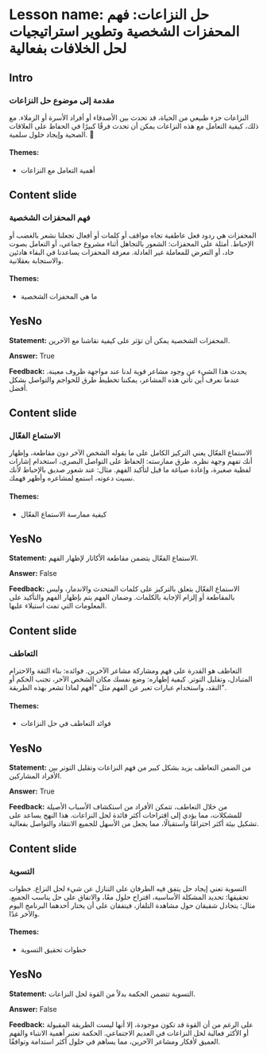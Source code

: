 # Lesson name: حل النزاعات: فهم المحفزات الشخصية وتطوير استراتيجيات لحل الخلافات بفعالية

## Intro

### مقدمة إلى موضوع حل النزاعات

النزاعات جزء طبيعي من الحياة، قد تحدث بين الأصدقاء أو أفراد الأسرة أو الزملاء. مع ذلك، كيفية التعامل مع هذه النزاعات يمكن أن تحدث فرقًا كبيرًا في الحفاظ على العلاقات الصحية وإيجاد حلول سلمية. 🌟

#### **Themes:**
- أهمية التعامل مع النزاعات

## Content slide

### فهم المحفزات الشخصية

المحفزات هي ردود فعل عاطفية تجاه مواقف أو كلمات أو أفعال تجعلنا نشعر بالغضب أو الإحباط. أمثلة على المحفزات: الشعور بالتجاهل أثناء مشروع جماعي، أو التعامل بصوت حاد، أو التعرض للمعاملة غير العادلة. معرفة المحفزات يساعدنا في البقاء هادئين والاستجابة بعقلانية.

#### **Themes:**
- ما هي المحفزات الشخصية

## YesNo

**Statement:** المحفزات الشخصية يمكن أن تؤثر على كيفية نقاشنا مع الآخرين.

**Answer:** True

**Feedback:**
يحدث هذا الشيء عن وجود مشاعر قوية لدنا عند مواجهة ظروف معينة. عندما نعرف أين تأتي هذه المشاعر، يمكننا تخطيط طرق للحواجم والتواصل بشكل أفضل.


## Content slide

### الاستماع الفعّال

الاستماع الفعّال يعني التركيز الكامل على ما يقوله الشخص الآخر دون مقاطعة، وإظهار أنك تفهم وجهة نظره. طرق ممارسته: الحفاظ على التواصل البصري، استخدام إشارات لفظية صغيرة، وإعادة صياغة ما قيل لتأكيد الفهم. مثال: عند شعور صديق بالإحباط لأنك نسيت دعوته، استمع لمشاعره وأظهر فهمك.

#### **Themes:**
- كيفية ممارسة الاستماع الفعّال

## YesNo

**Statement:** الاستماع الفعّال يتضمن مقاطعة الأكاتار لإظهار الفهم.

**Answer:** False

**Feedback:**
الاستماع الفعّال يتعلق بالتركيز على كلمات المتحدث والاندمار، وليس بالمقاطعة أو إلزام الإجابة بالكلمات. وضمان الفهم يتم بإظهار الفهم والتأكيد على المعلومات التي تمت استيلاء عليها.


## Content slide

### التعاطف

التعاطف هو القدرة على فهم ومشاركة مشاعر الآخرين. فوائده: بناء الثقة والاحترام المتبادل، وتقليل التوتر. كيفية إظهاره: وضع نفسك مكان الشخص الآخر، تجنب الحكم أو النقد، واستخدام عبارات تعبر عن الفهم مثل "أفهم لماذا تشعر بهذه الطريقة".

#### **Themes:**
- فوائد التعاطف في حل النزاعات

## YesNo

**Statement:** من الضمن التعاطف يزيد بشكل كبير من فهم النزاعات وتقليل التوتر بين الأفراد المشاركين.

**Answer:** True

**Feedback:**
من خلال التعاطف، تتمكن الأفراد من استكشاف الأسباب الأصيلة للمشكلات، مما يؤدي إلى اقتراحات أكثر فائدة لحل النزاعات. هذا النهج يساعد على تشكيل بيئة أكثر احترامًا واستقبالًا، مما يجعل من الأسهل للجميع الانتقاد والتواصل بفعالية.


## Content slide

### التسوية

التسوية تعني إيجاد حل يتفق فيه الطرفان على التنازل عن شيء لحل النزاع. خطوات تحقيقها: تحديد المشكلة الأساسية، اقتراح حلول معًا، والاتفاق على حل يناسب الجميع. مثال: يتجادل شقيقان حول مشاهدة التلفاز، فيتفقان على أن يختار أحدهما البرنامج اليوم والآخر غدًا.

#### **Themes:**
- خطوات تحقيق التسوية

## YesNo

**Statement:** التسوية تتضمن الحكمة بدلاً من القوة لحل النزاعات.

**Answer:** False

**Feedback:**
على الرغم من أن القوة قد تكون موجودة، إلا أنها ليست الطريقة المقبولة أو الأكثر فعالية لحل النزاعات في العديم الاجتماعي. الحكمة تعتبر أهمية الانتباء والفهم العميق لأفكار ومشاعر الآخرين، مما يساهم في حلول أكثر استدامة وتوافقًا.

